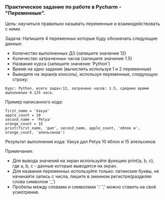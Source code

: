 ### Практическое задание по работе в Pycharm - "Переменные".

Цель: научиться правильно называть переменные и взаимодействовать с ними.

Задача:
Напишите 4 переменных которые буду обозначать следующие данные:
- Количество выполненных ДЗ (запишите значение 12)
- Количество затраченных часов (запишите значение 1.5)
- Название курса (запишите значение 'Python')
- Время на одно задание (вычислить используя 1 и 2 переменные)
- Выведите на экран(в консоль), используя переменные, следующую строку:
```
Курс: Python, всего задач:12, затрачено часов: 1.5, среднее время выполнения 0.125 часа.
```

Пример написанного кода:
```
first_name = 'Vasya'
apple_count = 10
second_name = 'Petya'
orange_count = 15
print(first_name, 'дал', second_name, apple_count, 'яблок и', orange_count, 'апельсинов')
```

Результат выполнения кода:
Vasya дал Petya 10 яблок и 15 апельсинов

Примечания:
- Для вывода значений на экран используйте функцию print(a, b, c), где a, b, c - данные которые выводятся на экран.
- Для названия переменных используйте только: латинские буквы, не начинайте запись с числа, пишите в змеином регистре(разделяя слова символом '_')
- Пробелы между словами и символами ':' ',' можно ставить на своё усмотрение.